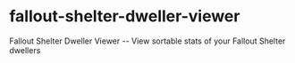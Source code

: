 # fallout-shelter-dweller-viewer
Fallout Shelter Dweller Viewer -- View sortable stats of your Fallout Shelter dwellers
